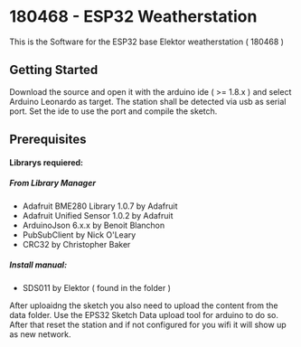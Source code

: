 #  180468 - ESP32 Weatherstation

This is the Software for the ESP32 base Elektor weatherstation ( 180468 )


## Getting Started

Download the source and open it with the arduino ide ( >= 1.8.x ) and select Arduino Leonardo as target.
The station shall be detected via usb as serial port. Set the ide to use the port and compile the sketch.



## Prerequisites

#### Librarys requiered:
 
##### From Library Manager
 * Adafruit BME280 Library 1.0.7 by Adafruit
 * Adafruit Unified Sensor 1.0.2 by Adafruit
 * ArduinoJson 6.x.x by Benoit Blanchon
 * PubSubClient by Nick O'Leary 
 * CRC32 by Christopher Baker
  

##### Install manual:
 * SDS011 by Elektor ( found in the folder )

After uploaidng the sketch you also need to upload the content from the data folder. Use the EPS32 Sketch Data upload tool for arduino to do so. After that reset the station and if not configured for you wifi it will show up as new network.

